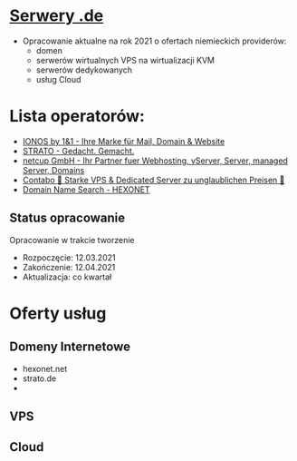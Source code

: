 # [Serwery .de](https://www.serwery.de/)

+ Opracowanie aktualne na rok 2021 o ofertach niemieckich providerów:
  + domen
  + serwerów wirtualnych VPS na wirtualizacji KVM
  + serwerów dedykowanych
  + usług Cloud


# Lista operatorów:

+ [IONOS by 1&1 - Ihre Marke für Mail, Domain & Website](https://www.ionos.de)
+ [STRATO - Gedacht. Gemacht.](https://www.strato.de/)
+ [netcup GmbH - Ihr Partner fuer Webhosting, vServer, Server, managed Server, Domains](https://www.netcup.de/)
+ [Contabo 🥇 Starke VPS & Dedicated Server zu unglaublichen Preisen 🥇](https://contabo.com/de/)
+ [Domain Name Search - HEXONET](https://www.hexonet.net/)


## Status opracowanie
Opracowanie w trakcie tworzenie
+ Rozpoczęcie: 12.03.2021
+ Zakończenie: 12.04.2021
+ Aktualizacja: co kwartał

# Oferty usług

## Domeny Internetowe
+ hexonet.net
+ strato.de
+ 

## VPS


## Cloud

